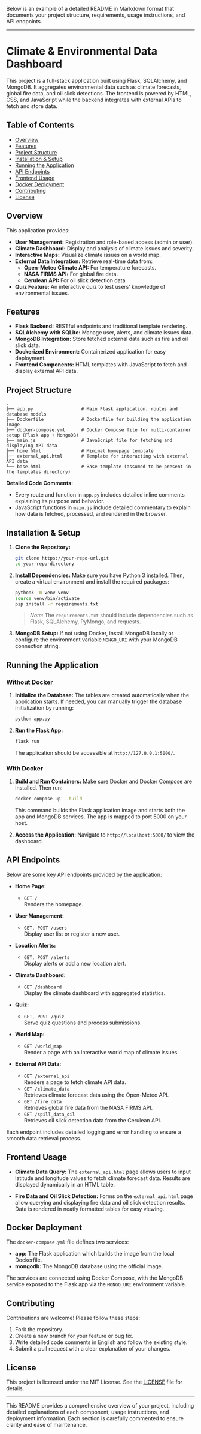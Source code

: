 Below is an example of a detailed README in Markdown format that documents your project structure, requirements, usage instructions, and API endpoints.

---

# Climate & Environmental Data Dashboard

This project is a full-stack application built using Flask, SQLAlchemy, and MongoDB. It aggregates environmental data such as climate forecasts, global fire data, and oil slick detections. The frontend is powered by HTML, CSS, and JavaScript while the backend integrates with external APIs to fetch and store data.

## Table of Contents
- [Overview](#overview)
- [Features](#features)
- [Project Structure](#project-structure)
- [Installation & Setup](#installation--setup)
- [Running the Application](#running-the-application)
- [API Endpoints](#api-endpoints)
- [Frontend Usage](#frontend-usage)
- [Docker Deployment](#docker-deployment)
- [Contributing](#contributing)
- [License](#license)

## Overview

This application provides:
- **User Management:** Registration and role-based access (admin or user).
- **Climate Dashboard:** Display and analysis of climate issues and severity.
- **Interactive Maps:** Visualize climate issues on a world map.
- **External Data Integration:** Retrieve real-time data from:
  - **Open-Meteo Climate API:** For temperature forecasts.
  - **NASA FIRMS API:** For global fire data.
  - **Cerulean API:** For oil slick detection data.
- **Quiz Feature:** An interactive quiz to test users’ knowledge of environmental issues.

## Features

- **Flask Backend:** RESTful endpoints and traditional template rendering.
- **SQLAlchemy with SQLite:** Manage user, alerts, and climate issues data.
- **MongoDB Integration:** Store fetched external data such as fire and oil slick data.
- **Dockerized Environment:** Containerized application for easy deployment.
- **Frontend Components:** HTML templates with JavaScript to fetch and display external API data.

## Project Structure

```
.
├── app.py                  # Main Flask application, routes and database models
├── Dockerfile              # Dockerfile for building the application image
├── docker-compose.yml      # Docker Compose file for multi-container setup (Flask app + MongoDB)
├── main.js                 # JavaScript file for fetching and displaying API data
├── home.html               # Minimal homepage template
├── external_api.html       # Template for interacting with external API data
└── base.html               # Base template (assumed to be present in the templates directory)
```

**Detailed Code Comments:**
- Every route and function in `app.py` includes detailed inline comments explaining its purpose and behavior.
- JavaScript functions in `main.js` include detailed commentary to explain how data is fetched, processed, and rendered in the browser.

## Installation & Setup

1. **Clone the Repository:**
   ```bash
   git clone https://your-repo-url.git
   cd your-repo-directory
   ```

2. **Install Dependencies:**
   Make sure you have Python 3 installed. Then, create a virtual environment and install the required packages:
   ```bash
   python3 -m venv venv
   source venv/bin/activate
   pip install -r requirements.txt
   ```
   > *Note:* The `requirements.txt` should include dependencies such as Flask, SQLAlchemy, PyMongo, and requests.

3. **MongoDB Setup:**
   If not using Docker, install MongoDB locally or configure the environment variable `MONGO_URI` with your MongoDB connection string.

## Running the Application

### Without Docker
1. **Initialize the Database:**
   The tables are created automatically when the application starts. If needed, you can manually trigger the database initialization by running:
   ```bash
   python app.py
   ```

2. **Run the Flask App:**
   ```bash
   flask run
   ```
   The application should be accessible at `http://127.0.0.1:5000/`.

### With Docker

1. **Build and Run Containers:**
   Make sure Docker and Docker Compose are installed. Then run:
   ```bash
   docker-compose up --build
   ```
   This command builds the Flask application image and starts both the app and MongoDB services. The app is mapped to port 5000 on your host.

2. **Access the Application:**
   Navigate to `http://localhost:5000/` to view the dashboard.

## API Endpoints

Below are some key API endpoints provided by the application:

- **Home Page:**
  - `GET /`  
    Renders the homepage.

- **User Management:**
  - `GET, POST /users`  
    Display user list or register a new user.

- **Location Alerts:**
  - `GET, POST /alerts`  
    Display alerts or add a new location alert.

- **Climate Dashboard:**
  - `GET /dashboard`  
    Display the climate dashboard with aggregated statistics.

- **Quiz:**
  - `GET, POST /quiz`  
    Serve quiz questions and process submissions.

- **World Map:**
  - `GET /world_map`  
    Render a page with an interactive world map of climate issues.

- **External API Data:**
  - `GET /external_api`  
    Renders a page to fetch climate API data.
  - `GET /climate_data`  
    Retrieves climate forecast data using the Open-Meteo API.
  - `GET /fire_data`  
    Retrieves global fire data from the NASA FIRMS API.
  - `GET /spill_data_oil`  
    Retrieves oil slick detection data from the Cerulean API.

Each endpoint includes detailed logging and error handling to ensure a smooth data retrieval process.

## Frontend Usage

- **Climate Data Query:**
  The `external_api.html` page allows users to input latitude and longitude values to fetch climate forecast data. Results are displayed dynamically in an HTML table.

- **Fire Data and Oil Slick Detection:**
  Forms on the `external_api.html` page allow querying and displaying fire data and oil slick detection results. Data is rendered in neatly formatted tables for easy viewing.

## Docker Deployment

The `docker-compose.yml` file defines two services:
- **app:** The Flask application which builds the image from the local Dockerfile.
- **mongodb:** The MongoDB database using the official image.

The services are connected using Docker Compose, with the MongoDB service exposed to the Flask app via the `MONGO_URI` environment variable.

## Contributing

Contributions are welcome! Please follow these steps:
1. Fork the repository.
2. Create a new branch for your feature or bug fix.
3. Write detailed code comments in English and follow the existing style.
4. Submit a pull request with a clear explanation of your changes.

## License

This project is licensed under the MIT License. See the [LICENSE](LICENSE) file for details.

---

This README provides a comprehensive overview of your project, including detailed explanations of each component, usage instructions, and deployment information. Each section is carefully commented to ensure clarity and ease of maintenance.
